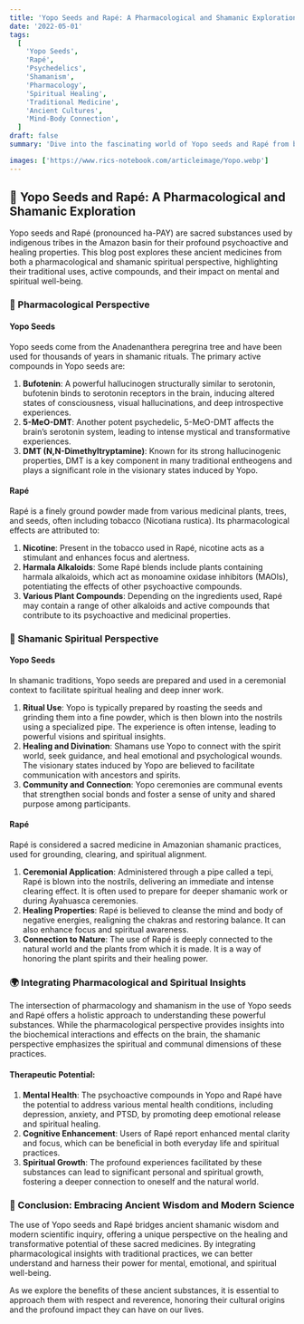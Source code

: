 ```yaml
---
title: 'Yopo Seeds and Rapé: A Pharmacological and Shamanic Exploration 🌿✨'
date: '2022-05-01'
tags:
  [
    'Yopo Seeds',
    'Rapé',
    'Psychedelics',
    'Shamanism',
    'Pharmacology',
    'Spiritual Healing',
    'Traditional Medicine',
    'Ancient Cultures',
    'Mind-Body Connection',
  ]
draft: false
summary: 'Dive into the fascinating world of Yopo seeds and Rapé from both a pharmacological and shamanic spiritual perspective. Explore their traditional uses, active compounds, and the profound impact these sacred substances have on mental and spiritual well-being. 🌿✨'

images: ['https://www.rics-notebook.com/articleimage/Yopo.webp']
---
```


## 🌿 Yopo Seeds and Rapé: A Pharmacological and Shamanic Exploration

Yopo seeds and Rapé (pronounced ha-PAY) are sacred substances used by indigenous tribes in the Amazon basin for their profound psychoactive and healing properties. This blog post explores these ancient medicines from both a pharmacological and shamanic spiritual perspective, highlighting their traditional uses, active compounds, and their impact on mental and spiritual well-being.

### 🔬 Pharmacological Perspective

#### **Yopo Seeds**

Yopo seeds come from the Anadenanthera peregrina tree and have been used for thousands of years in shamanic rituals. The primary active compounds in Yopo seeds are:

1. **Bufotenin**: A powerful hallucinogen structurally similar to serotonin, bufotenin binds to serotonin receptors in the brain, inducing altered states of consciousness, visual hallucinations, and deep introspective experiences.
2. **5-MeO-DMT**: Another potent psychedelic, 5-MeO-DMT affects the brain’s serotonin system, leading to intense mystical and transformative experiences.
3. **DMT (N,N-Dimethyltryptamine)**: Known for its strong hallucinogenic properties, DMT is a key component in many traditional entheogens and plays a significant role in the visionary states induced by Yopo.

#### **Rapé**

Rapé is a finely ground powder made from various medicinal plants, trees, and seeds, often including tobacco (Nicotiana rustica). Its pharmacological effects are attributed to:

1. **Nicotine**: Present in the tobacco used in Rapé, nicotine acts as a stimulant and enhances focus and alertness.
2. **Harmala Alkaloids**: Some Rapé blends include plants containing harmala alkaloids, which act as monoamine oxidase inhibitors (MAOIs), potentiating the effects of other psychoactive compounds.
3. **Various Plant Compounds**: Depending on the ingredients used, Rapé may contain a range of other alkaloids and active compounds that contribute to its psychoactive and medicinal properties.

### 🌟 Shamanic Spiritual Perspective

#### **Yopo Seeds**

In shamanic traditions, Yopo seeds are prepared and used in a ceremonial context to facilitate spiritual healing and deep inner work.

1. **Ritual Use**: Yopo is typically prepared by roasting the seeds and grinding them into a fine powder, which is then blown into the nostrils using a specialized pipe. The experience is often intense, leading to powerful visions and spiritual insights.
2. **Healing and Divination**: Shamans use Yopo to connect with the spirit world, seek guidance, and heal emotional and psychological wounds. The visionary states induced by Yopo are believed to facilitate communication with ancestors and spirits.
3. **Community and Connection**: Yopo ceremonies are communal events that strengthen social bonds and foster a sense of unity and shared purpose among participants.

#### **Rapé**

Rapé is considered a sacred medicine in Amazonian shamanic practices, used for grounding, clearing, and spiritual alignment.

1. **Ceremonial Application**: Administered through a pipe called a tepi, Rapé is blown into the nostrils, delivering an immediate and intense clearing effect. It is often used to prepare for deeper shamanic work or during Ayahuasca ceremonies.
2. **Healing Properties**: Rapé is believed to cleanse the mind and body of negative energies, realigning the chakras and restoring balance. It can also enhance focus and spiritual awareness.
3. **Connection to Nature**: The use of Rapé is deeply connected to the natural world and the plants from which it is made. It is a way of honoring the plant spirits and their healing power.

### 🌍 Integrating Pharmacological and Spiritual Insights

The intersection of pharmacology and shamanism in the use of Yopo seeds and Rapé offers a holistic approach to understanding these powerful substances. While the pharmacological perspective provides insights into the biochemical interactions and effects on the brain, the shamanic perspective emphasizes the spiritual and communal dimensions of these practices.

#### **Therapeutic Potential**:

1. **Mental Health**: The psychoactive compounds in Yopo and Rapé have the potential to address various mental health conditions, including depression, anxiety, and PTSD, by promoting deep emotional release and spiritual healing.
2. **Cognitive Enhancement**: Users of Rapé report enhanced mental clarity and focus, which can be beneficial in both everyday life and spiritual practices.
3. **Spiritual Growth**: The profound experiences facilitated by these substances can lead to significant personal and spiritual growth, fostering a deeper connection to oneself and the natural world.

### 🌿 Conclusion: Embracing Ancient Wisdom and Modern Science

The use of Yopo seeds and Rapé bridges ancient shamanic wisdom and modern scientific inquiry, offering a unique perspective on the healing and transformative potential of these sacred medicines. By integrating pharmacological insights with traditional practices, we can better understand and harness their power for mental, emotional, and spiritual well-being.

As we explore the benefits of these ancient substances, it is essential to approach them with respect and reverence, honoring their cultural origins and the profound impact they can have on our lives.
